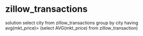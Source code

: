 # zillow_transactions
solution
select city
from zillow_transactions
group by city 
having avg(mkt_price)>
(select AVG(mkt_price) from zillow_transaction)
